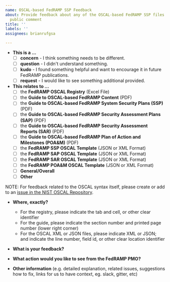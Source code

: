 ```yaml
---
name: OSCAL-based FedRAMP SSP Feedback
about: Provide feedback about any of the OSCAL-based FedRAMP SSP files published for
  public comment
title: ''
labels: ''
assignees: brianrufgsa

---
```


* **This is a ...**
  - [ ] **concern** - I think something needs to be different.
  - [ ] **question** - I didn't understand something.
  - [ ] **kudo** - I found something helpful and want to encourage it in future FedRAMP publications.
  - [ ] **request** - I would like to see something additional provided.

* **This relates to ...**
  - [ ] the **FedRAMP OSCAL Registry** (Excel File)
  - [ ] the **Guide to OSCAL-based FedRAMP Content** (PDF)
  - [ ] the **Guide to OSCAL-based FedRAMP System Security Plans (SSP)** (PDF)
  - [ ] the **Guide to OSCAL-based FedRAMP Security Assessment Plans (SAP)** (PDF)
  - [ ] the **Guide to OSCAL-based FedRAMP Security Assessment Reports (SAR)** (PDF)
  - [ ] the **Guide to OSCAL-based FedRAMP Plan of Action and Milestones (POA&M)** (PDF)
  - [ ] the **FedRAMP SSP OSCAL Template** (JSON or XML Format)
  - [ ] the **FedRAMP SAP OSCAL Template** (JSON or XML Format)
  - [ ] the **FedRAMP SAR OSCAL Template** (JSON or XML Format)
  - [ ] the **FedRAMP POA&M OSCAL Template** (JSON or XML Format)
  - [ ] **General/Overall**
  - [ ] **Other**

NOTE: For feedback related to the OSCAL syntax itself, please create or add to an [issue in the NIST OSCAL Repository](https://github.com/usnistgov/OSCAL/issues).

* **Where, exactly?**
  - For the registry, please indicate the tab and cell, or other clear identifier
  - For the guide, please indicate the section number and printed page number (lower right corner)
  - For the OSCAL XML or JSON files, please indicate XML or JSON; and indicate the line number, field id, or other clear location identifier



* **What is your feedback?**



* **What action would you like to see from the FedRAMP PMO?**



* **Other information** (e.g. detailed explanation, related issues, suggestions how to fix, links for us to have context, eg. slack, gitter, etc)
